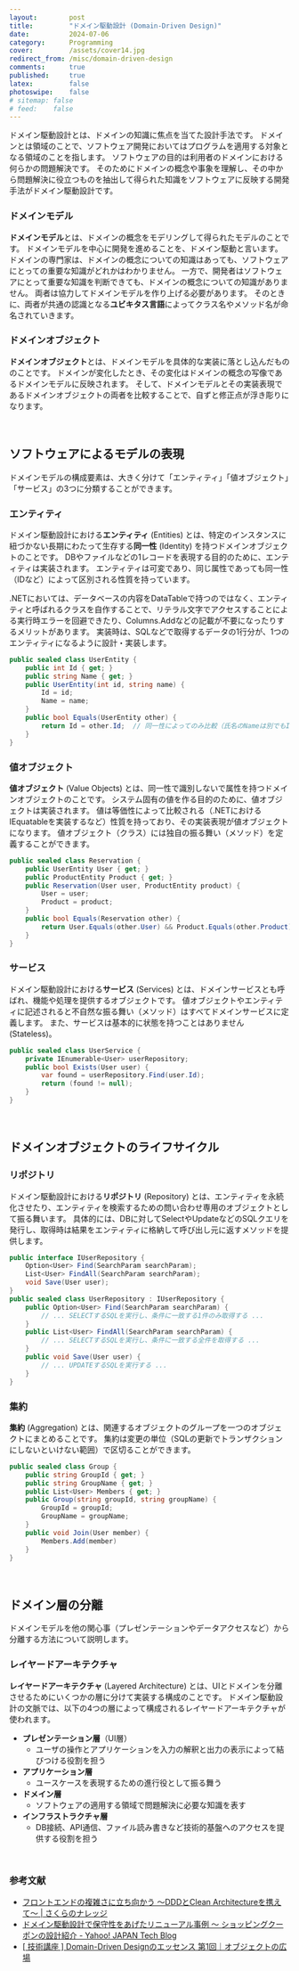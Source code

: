 ```yaml
---
layout:        post
title:         "ドメイン駆動設計 (Domain-Driven Design)"
date:          2024-07-06
category:      Programming
cover:         /assets/cover14.jpg
redirect_from: /misc/domain-driven-design
comments:      true
published:     true
latex:         false
photoswipe:    false
# sitemap: false
# feed:    false
---
```


ドメイン駆動設計とは、ドメインの知識に焦点を当てた設計手法です。
ドメインとは領域のことで、ソフトウェア開発においてはプログラムを適用する対象となる領域のことを指します。
ソフトウェアの目的は利用者のドメインにおける何らかの問題解決です。
そのためにドメインの概念や事象を理解し、その中から問題解決に役立つものを抽出して得られた知識をソフトウェアに反映する開発手法がドメイン駆動設計です。

### ドメインモデル

**ドメインモデル**とは、ドメインの概念をモデリングして得られたモデルのことです。
ドメインモデルを中心に開発を進めることを、ドメイン駆動と言います。
ドメインの専門家は、ドメインの概念についての知識はあっても、ソフトウェアにとっての重要な知識がどれかはわかりません。
一方で、開発者はソフトウェアにとって重要な知識を判断できても、ドメインの概念についての知識がありません。
両者は協力してドメインモデルを作り上げる必要があります。
そのときに、両者が共通の認識となる**ユビキタス言語**によってクラス名やメソッド名が命名されていきます。

### ドメインオブジェクト

**ドメインオブジェクト**とは、ドメインモデルを具体的な実装に落とし込んだもののことです。
ドメインが変化したとき、その変化はドメインの概念の写像であるドメインモデルに反映されます。
そして、ドメインモデルとその実装表現であるドメインオブジェクトの両者を比較することで、自ずと修正点が浮き彫りになります。

<br>

## ソフトウェアによるモデルの表現

ドメインモデルの構成要素は、大きく分けて「エンティティ」「値オブジェクト」「サービス」の3つに分類することができます。

### エンティティ

ドメイン駆動設計における**エンティティ** (Entities) とは、特定のインスタンスに紐づかない長期にわたって生存する**同一性** (Identity) を持つドメインオブジェクトのことです。
DBやファイルなどの1レコードを表現する目的のために、エンティティは実装されます。
エンティティは可変であり、同じ属性であっても同一性（IDなど）によって区別される性質を持っています。

.NETにおいては、データベースの内容をDataTableで持つのではなく、エンティティと呼ばれるクラスを自作することで、リテラル文字でアクセスすることによる実行時エラーを回避できたり、Columns.Addなどの記載が不要になったりするメリットがあります。
実装時は、SQLなどで取得するデータの1行分が、1つのエンティティになるように設計・実装します。

```csharp
public sealed class UserEntity {
    public int Id { get; }
    public string Name { get; }
    public UserEntity(int id, string name) {
        Id = id;
        Name = name;
    }
    public bool Equals(UserEntity other) {
        return Id = other.Id;  // 同一性によってのみ比較（氏名のNameは別でもIdが一致すれば同じと判断）
    }
}
```

### 値オブジェクト

**値オブジェクト** (Value Objects) とは、同一性で識別しないで属性を持つドメインオブジェクトのことです。
システム固有の値を作る目的のために、値オブジェクトは実装されます。
値は等価性によって比較される（.NETにおけるIEquatableを実装するなど）性質を持っており、その実装表現が値オブジェクトになります。
値オブジェクト（クラス）には独自の振る舞い（メソッド）を定義することができます。

```csharp
public sealed class Reservation {
    public UserEntity User { get; }
    public ProductEntity Product { get; }
    public Reservation(User user, ProductEntity product) {
        User = user;
        Product = product;
    }
    public bool Equals(Reservation other) {
        return User.Equals(other.User) && Product.Equals(other.Product);
    }
}
```

### サービス

ドメイン駆動設計における**サービス** (Services) とは、ドメインサービスとも呼ばれ、機能や処理を提供するオブジェクトです。
値オブジェクトやエンティティに記述されると不自然な振る舞い（メソッド）はすべてドメインサービスに定義します。
また、サービスは基本的に状態を持つことはありません (Stateless)。

```csharp
public sealed class UserService {
    private IEnumerable<User> userRepository;
    public bool Exists(User user) {
        var found = userRepository.Find(user.Id);
        return (found != null);
    }
}
```

<br>

## ドメインオブジェクトのライフサイクル

### リポジトリ

ドメイン駆動設計における**リポジトリ** (Repository) とは、エンティティを永続化させたり、エンティティを検索するための問い合わせ専用のオブジェクトとして振る舞います。
具体的には、DBに対してSelectやUpdateなどのSQLクエリを発行し、取得時は結果をエンティティに格納して呼び出し元に返すメソッドを提供します。

```csharp
public interface IUserRepository {
    Option<User> Find(SearchParam searchParam);
    List<User> FindAll(SearchParam searchParam);
    void Save(User user);
}
public sealed class UserRepository : IUserRepository {
    public Option<User> Find(SearchParam searchParam) {
        // ... SELECTするSQLを実行し、条件に一致する1件のみ取得する ...
    }
    public List<User> FindAll(SearchParam searchParam) {
        // ... SELECTするSQLを実行し、条件に一致する全件を取得する ...
    }
    public void Save(User user) {
        // ... UPDATEするSQLを実行する ...
    }
}
```

### 集約

**集約** (Aggregation) とは、関連するオブジェクトのグループを一つのオブジェクトにまとめることです。
集約は変更の単位（SQLの更新でトランザクションにしないといけない範囲）で区切ることができます。

```csharp
public sealed class Group {
    public string GroupId { get; }
    public string GroupName { get; }
    public List<User> Members { get; }
    public Group(string groupId, string groupName) {
        GroupId = groupId;
        GroupName = groupName;
    }
    public void Join(User member) {
        Members.Add(member)
    }
}
```

<br>

## ドメイン層の分離

ドメインモデルを他の関心事（プレゼンテーションやデータアクセスなど）から分離する方法について説明します。

### レイヤードアーキテクチャ

**レイヤードアーキテクチャ** (Layered Architecture) とは、UIとドメインを分離させるためにいくつかの層に分けて実装する構成のことです。
ドメイン駆動設計の文脈では、以下の4つの層によって構成されるレイヤードアーキテクチャが使われます。

- **プレゼンテーション層**（UI層）
    - ユーザの操作とアプリケーションを入力の解釈と出力の表示によって結びつける役割を担う
- **アプリケーション層**
    - ユースケースを表現するための進行役として振る舞う
- **ドメイン層**
    - ソフトウェアの適用する領域で問題解決に必要な知識を表す
- **インフラストラクチャ層**
    - DB接続、API通信、ファイル読み書きなど技術的基盤へのアクセスを提供する役割を担う




<br>

### 参考文献

- [フロントエンドの複雑さに立ち向かう 〜DDDとClean Architectureを携えて〜 \| さくらのナレッジ](https://knowledge.sakura.ad.jp/36776/)
- [ドメイン駆動設計で保守性をあげたリニューアル事例 〜 ショッピングクーポンの設計紹介 - Yahoo! JAPAN Tech Blog](https://techblog.yahoo.co.jp/entry/2021011230061115/)
- [\[ 技術講座 \] Domain-Driven Designのエッセンス 第1回｜オブジェクトの広場](https://www.ogis-ri.co.jp/otc/hiroba/technical/DDDEssence/chap1.html)